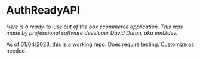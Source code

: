 ﻿# **AuthReadyAPI**
 _Here is a ready-to-use out of the box ecommerce application. This was made by professional software developer David Duron, aka emt2dev._

As of 01/04/2023, this is a working repo. Does require testing. Customize as needed.